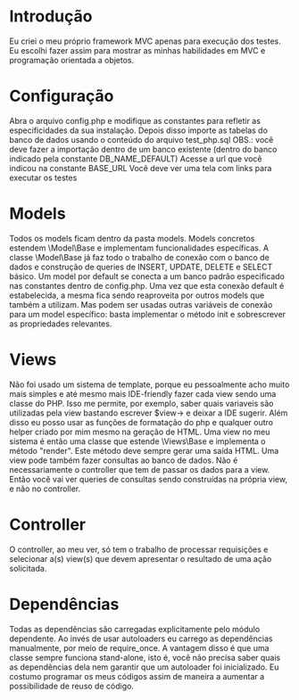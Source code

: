 # Introdução
Eu criei o meu próprio framework MVC apenas para execução dos testes. 
Eu escolhi fazer assim para mostrar as minhas habilidades em MVC e programação orientada a objetos.

# Configuração
Abra o arquivo config.php e modifique as constantes para refletir as especificidades da sua instalação.
Depois disso importe as tabelas do banco de dados usando o conteúdo do arquivo test_php.sql 
OBS.: você deve fazer a importação dentro de um banco existente (dentro do banco indicado pela constante DB_NAME_DEFAULT)
Acesse a url que você indicou na constante BASE_URL
Você deve ver uma tela com links para executar os testes

# Models
Todos os models ficam dentro da pasta models. Models concretos estendem \Model\Base e implementam funcionalidades específicas.
A classe \Model\Base já faz todo o trabalho de conexão com o banco de dados e construção de queries de INSERT, UPDATE, DELETE e SELECT básico.
Um model por default se conecta a um banco padrão especificado nas constantes dentro de config.php. 
Uma vez que esta conexão default é estabelecida, a mesma fica sendo reaproveita por outros models que também a utilizam.
Mas podem ser usadas outras variáveis de conexão para um model específico: basta implementar o método init e sobrescrever as propriedades relevantes.

# Views
Não foi usado um sistema de template, porque eu pessoalmente acho muito mais simples e até mesmo mais IDE-friendly fazer cada view sendo uma classe do PHP.
Isso me permite, por exemplo, saber quais variaveis são utilizadas pela view bastando escrever $view-> e deixar a IDE sugerir.
Além disso eu posso usar as funções de formatação do php e qualquer outro helper criado por mim mesmo na geração de HTML.
Uma view no meu sistema é então uma classe que estende \Views\Base e implementa o método "render". Este método deve sempre gerar uma saída HTML.
Uma view pode também fazer consultas ao banco de dados. Não é necessariamente o controller que tem de passar os dados para a view.
Então você vai ver queries de consultas sendo construídas na própria view, e não no controller.

# Controller
O controller, ao meu ver, só tem o trabalho de processar requisições e selecionar a(s) view(s) que devem apresentar o resultado de uma ação solicitada.

# Dependências
Todas as dependências são carregadas explicitamente pelo módulo dependente. 
Ao invés de usar autoloaders eu carrego as dependências manualmente, por meio de require_once.
A vantagem disso é que uma classe sempre funciona stand-alone, isto é, você não precisa saber quais as dependências dela nem garantir que um autoloader foi inicializado.
Eu costumo programar os meus códigos assim de maneira a aumentar a possibilidade de reuso de código.

 
